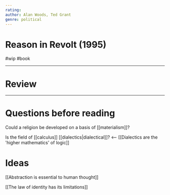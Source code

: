 ```yaml
---
rating: 
author: Alan Woods, Ted Grant
genre: political 
---
```

# Reason in Revolt (1995)
#wip #book 

---
# Review

---
# Questions before reading
Could a religion be developed on a basis of [[materialism]]? 

Is the field of [[calculus]] [[dialectics|dialectical]]? <-- [[Dialectics are the 'higher mathematics' of logic]]

# Ideas
[[Abstraction is essential to human thought]]

[[The law of identity has its limitations]]